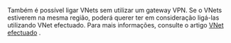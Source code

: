 Também é possível ligar VNets sem utilizar um gateway VPN. Se o VNets estiverem na mesma região, poderá querer ter em consideração ligá-las utilizando VNet efectuado. Para mais informações, consulte o artigo [VNet efectuado](../articles/virtual-network/virtual-network-peering-overview.md) .